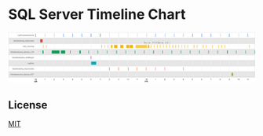 # SQL Server Timeline Chart

![alt text](https://github.com/ipranjic22/sqlserver-timeline-chart/blob/main/Image_1.jpg?raw=true)

## License
[MIT](https://choosealicense.com/licenses/mit/)